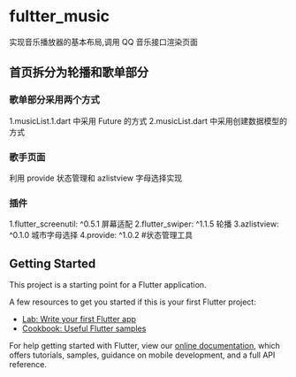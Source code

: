 # fultter_music

实现音乐播放器的基本布局,调用 QQ 音乐接口渲染页面

## 首页拆分为轮播和歌单部分

### 歌单部分采用两个方式

1.musicList.1.dart 中采用 Future 的方式
2.musicList.dart 中采用创建数据模型的方式

### 歌手页面

利用 provide 状态管理和 azlistview 字母选择实现

### 插件

1.flutter_screenutil: ^0.5.1 屏幕适配
2.flutter_swiper: ^1.1.5 轮播
3.azlistview: ^0.1.0 城市字母选择
4.provide: ^1.0.2 #状态管理工具

## Getting Started

This project is a starting point for a Flutter application.

A few resources to get you started if this is your first Flutter project:

-   [Lab: Write your first Flutter app](https://flutter.io/docs/get-started/codelab)
-   [Cookbook: Useful Flutter samples](https://flutter.io/docs/cookbook)

For help getting started with Flutter, view our
[online documentation](https://flutter.io/docs), which offers tutorials,
samples, guidance on mobile development, and a full API reference.
